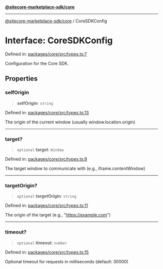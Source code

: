 [**@sitecore-marketplace-sdk/core**](../README.md)

***

[@sitecore-marketplace-sdk/core](../README.md) / CoreSDKConfig

# Interface: CoreSDKConfig

Defined in: [packages/core/src/types.ts:7](https://github.com/Sitecore/sitecore-marketplace-sdk/blob/c654677445b16d8ca23b9ea08164f907627519f1/packages/core/src/types.ts#L7)

Configuration for the Core SDK.

## Properties

### selfOrigin

> **selfOrigin**: `string`

Defined in: [packages/core/src/types.ts:13](https://github.com/Sitecore/sitecore-marketplace-sdk/blob/c654677445b16d8ca23b9ea08164f907627519f1/packages/core/src/types.ts#L13)

The origin of the current window (usually window.location.origin)

***

### target?

> `optional` **target**: `Window`

Defined in: [packages/core/src/types.ts:9](https://github.com/Sitecore/sitecore-marketplace-sdk/blob/c654677445b16d8ca23b9ea08164f907627519f1/packages/core/src/types.ts#L9)

The target window to communicate with (e.g., iframe.contentWindow)

***

### targetOrigin?

> `optional` **targetOrigin**: `string`

Defined in: [packages/core/src/types.ts:11](https://github.com/Sitecore/sitecore-marketplace-sdk/blob/c654677445b16d8ca23b9ea08164f907627519f1/packages/core/src/types.ts#L11)

The origin of the target (e.g., "https://example.com")

***

### timeout?

> `optional` **timeout**: `number`

Defined in: [packages/core/src/types.ts:15](https://github.com/Sitecore/sitecore-marketplace-sdk/blob/c654677445b16d8ca23b9ea08164f907627519f1/packages/core/src/types.ts#L15)

Optional timeout for requests in milliseconds (default: 30000)
